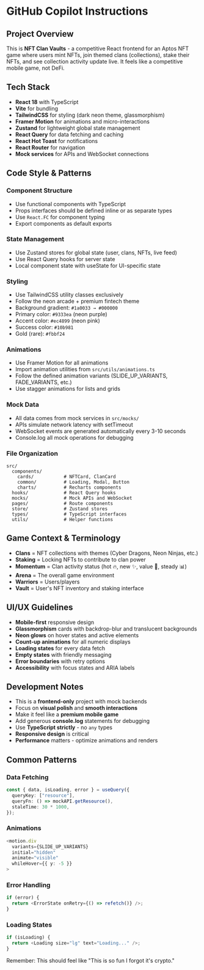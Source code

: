 # GitHub Copilot Instructions

<!-- Use this file to provide workspace-specific custom instructions to Copilot. For more details, visit https://code.visualstudio.com/docs/copilot/copilot-customization#_use-a-githubcopilotinstructionsmd-file -->

## Project Overview

This is **NFT Clan Vaults** - a competitive React frontend for an Aptos NFT game where users mint NFTs, join themed clans (collections), stake their NFTs, and see collection activity update live. It feels like a competitive mobile game, not DeFi.

## Tech Stack

- **React 18** with TypeScript
- **Vite** for bundling
- **TailwindCSS** for styling (dark neon theme, glassmorphism)
- **Framer Motion** for animations and micro-interactions
- **Zustand** for lightweight global state management
- **React Query** for data fetching and caching
- **React Hot Toast** for notifications
- **React Router** for navigation
- **Mock services** for APIs and WebSocket connections

## Code Style & Patterns

### Component Structure

- Use functional components with TypeScript
- Props interfaces should be defined inline or as separate types
- Use `React.FC` for component typing
- Export components as default exports

### State Management

- Use Zustand stores for global state (user, clans, NFTs, live feed)
- Use React Query hooks for server state
- Local component state with useState for UI-specific state

### Styling

- Use TailwindCSS utility classes exclusively
- Follow the neon arcade + premium fintech theme
- Background gradient: `#1a0033 → #000000`
- Primary color: `#9333ea` (neon purple)
- Accent color: `#ec4899` (neon pink)
- Success color: `#10b981`
- Gold (rare): `#fbbf24`

### Animations

- Use Framer Motion for all animations
- Import animation utilities from `src/utils/animations.ts`
- Follow the defined animation variants (SLIDE_UP_VARIANTS, FADE_VARIANTS, etc.)
- Use stagger animations for lists and grids

### Mock Data

- All data comes from mock services in `src/mocks/`
- APIs simulate network latency with setTimeout
- WebSocket events are generated automatically every 3-10 seconds
- Console.log all mock operations for debugging

### File Organization

```
src/
  components/
    cards/           # NFTCard, ClanCard
    common/          # Loading, Modal, Button
    charts/          # Recharts components
  hooks/             # React Query hooks
  mocks/             # Mock APIs and WebSocket
  pages/             # Route components
  store/             # Zustand stores
  types/             # TypeScript interfaces
  utils/             # Helper functions
```

## Game Context & Terminology

- **Clans** = NFT collections with themes (Cyber Dragons, Neon Ninjas, etc.)
- **Staking** = Locking NFTs to contribute to clan power
- **Momentum** = Clan activity status (hot 🔥, new ✨, value 💎, steady 📊)
- **Arena** = The overall game environment
- **Warriors** = Users/players
- **Vault** = User's NFT inventory and staking interface

## UI/UX Guidelines

- **Mobile-first** responsive design
- **Glassmorphism** cards with backdrop-blur and translucent backgrounds
- **Neon glows** on hover states and active elements
- **Count-up animations** for all numeric displays
- **Loading states** for every data fetch
- **Empty states** with friendly messaging
- **Error boundaries** with retry options
- **Accessibility** with focus states and ARIA labels

## Development Notes

- This is a **frontend-only** project with mock backends
- Focus on **visual polish** and **smooth interactions**
- Make it feel like a **premium mobile game**
- Add generous **console.log** statements for debugging
- Use **TypeScript strictly** - no `any` types
- **Responsive design** is critical
- **Performance** matters - optimize animations and renders

## Common Patterns

### Data Fetching

```typescript
const { data, isLoading, error } = useQuery({
  queryKey: ["resource"],
  queryFn: () => mockAPI.getResource(),
  staleTime: 30 * 1000,
});
```

### Animations

```typescript
<motion.div
  variants={SLIDE_UP_VARIANTS}
  initial="hidden"
  animate="visible"
  whileHover={{ y: -5 }}
>
```

### Error Handling

```typescript
if (error) {
  return <ErrorState onRetry={() => refetch()} />;
}
```

### Loading States

```typescript
if (isLoading) {
  return <Loading size="lg" text="Loading..." />;
}
```

Remember: This should feel like "This is so fun I forgot it's crypto."
